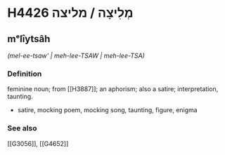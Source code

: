 # H4426 מְלִיצָה / מליצה

## mᵉlîytsâh

_(mel-ee-tsaw' | meh-lee-TSAW | meh-lee-TSA)_

### Definition

feminine noun; from [[H3887]]; an aphorism; also a satire; interpretation, taunting.

- satire, mocking poem, mocking song, taunting, figure, enigma
### See also

[[G3056]], [[G4652]]

